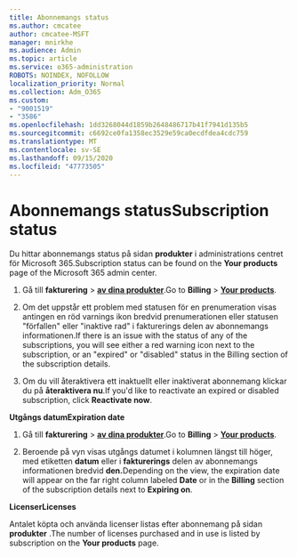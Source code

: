 ```yaml
---
title: Abonnemangs status
ms.author: cmcatee
author: cmcatee-MSFT
manager: mnirkhe
ms.audience: Admin
ms.topic: article
ms.service: o365-administration
ROBOTS: NOINDEX, NOFOLLOW
localization_priority: Normal
ms.collection: Adm_O365
ms.custom:
- "9001519"
- "3586"
ms.openlocfilehash: 1dd3268044d1859b2648486717b41f7941d135b5
ms.sourcegitcommit: c6692ce0fa1358ec3529e59ca0ecdfdea4cdc759
ms.translationtype: MT
ms.contentlocale: sv-SE
ms.lasthandoff: 09/15/2020
ms.locfileid: "47773505"
---
```

# <a name="subscription-status"></a><span data-ttu-id="715ae-102">Abonnemangs status</span><span class="sxs-lookup"><span data-stu-id="715ae-102">Subscription status</span></span>

<span data-ttu-id="715ae-103">Du hittar abonnemangs status på sidan **produkter** i administrations centret för Microsoft 365.</span><span class="sxs-lookup"><span data-stu-id="715ae-103">Subscription status can be found on the **Your products** page of the Microsoft 365 admin center.</span></span>

1. <span data-ttu-id="715ae-104">Gå till **fakturering**  >  **[av dina produkter](https://go.microsoft.com/fwlink/p/?linkid=842054)**.</span><span class="sxs-lookup"><span data-stu-id="715ae-104">Go to **Billing** > **[Your products](https://go.microsoft.com/fwlink/p/?linkid=842054)**.</span></span>

2. <span data-ttu-id="715ae-105">Om det uppstår ett problem med statusen för en prenumeration visas antingen en röd varnings ikon bredvid prenumerationen eller statusen "förfallen" eller "inaktive rad" i fakturerings delen av abonnemangs informationen.</span><span class="sxs-lookup"><span data-stu-id="715ae-105">If there is an issue with the status of any of the subscriptions, you will see either a red warning icon next to the subscription, or an "expired" or "disabled" status in the Billing section of the subscription details.</span></span>

3. <span data-ttu-id="715ae-106">Om du vill återaktivera ett inaktuellt eller inaktiverat abonnemang klickar du på **återaktivera nu**.</span><span class="sxs-lookup"><span data-stu-id="715ae-106">If you'd like to reactivate an expired or disabled subscription, click **Reactivate now**.</span></span>

<span data-ttu-id="715ae-107">**Utgångs datum**</span><span class="sxs-lookup"><span data-stu-id="715ae-107">**Expiration date**</span></span>

1. <span data-ttu-id="715ae-108">Gå till **fakturering**  >  **[av dina produkter](https://go.microsoft.com/fwlink/p/?linkid=842054)**.</span><span class="sxs-lookup"><span data-stu-id="715ae-108">Go to **Billing** > **[Your products](https://go.microsoft.com/fwlink/p/?linkid=842054)**.</span></span>

2. <span data-ttu-id="715ae-109">Beroende på vyn visas utgångs datumet i kolumnen längst till höger, med etiketten **datum** eller i **fakturerings** delen av abonnemangs informationen bredvid **den.**</span><span class="sxs-lookup"><span data-stu-id="715ae-109">Depending on the view, the expiration date will appear on the far right column labeled **Date** or in the **Billing** section of the subscription details next to **Expiring on**.</span></span>

<span data-ttu-id="715ae-110">**Licenser**</span><span class="sxs-lookup"><span data-stu-id="715ae-110">**Licenses**</span></span>

<span data-ttu-id="715ae-111">Antalet köpta och använda licenser listas efter abonnemang på sidan **produkter** .</span><span class="sxs-lookup"><span data-stu-id="715ae-111">The number of licenses purchased and in use is listed by subscription on the **Your products** page.</span></span>

